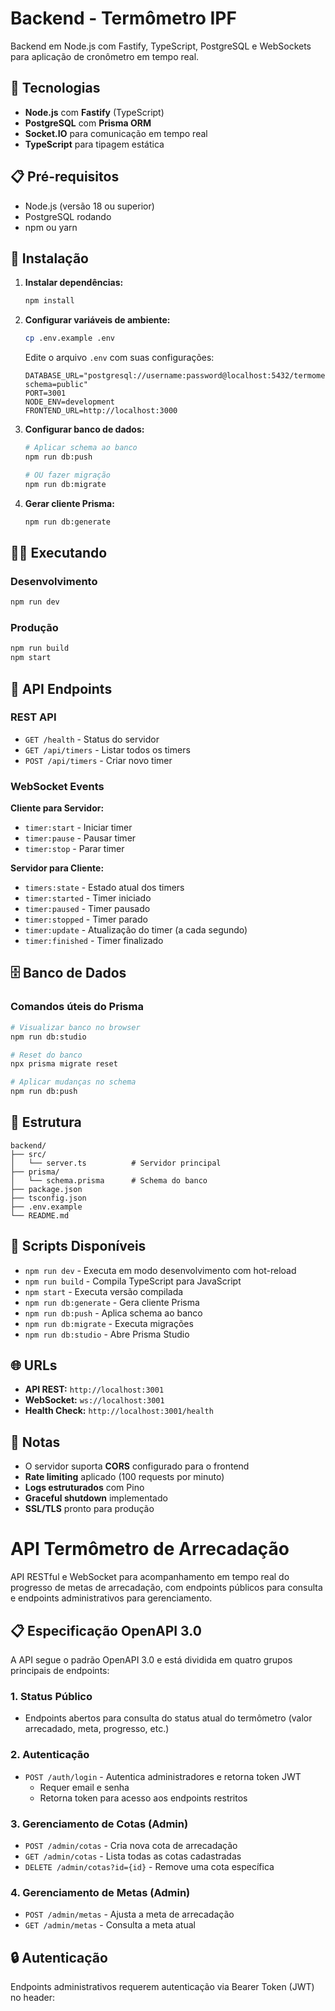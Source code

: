 # Backend - Termômetro IPF

Backend em Node.js com Fastify, TypeScript, PostgreSQL e WebSockets para aplicação de cronômetro em tempo real.

## 🚀 Tecnologias

- **Node.js** com **Fastify** (TypeScript)
- **PostgreSQL** com **Prisma ORM**
- **Socket.IO** para comunicação em tempo real
- **TypeScript** para tipagem estática

## 📋 Pré-requisitos

- Node.js (versão 18 ou superior)
- PostgreSQL rodando
- npm ou yarn

## 🔧 Instalação

1. **Instalar dependências:**
   ```bash
   npm install
   ```

2. **Configurar variáveis de ambiente:**
   ```bash
   cp .env.example .env
   ```
   
   Edite o arquivo `.env` com suas configurações:
   ```env
   DATABASE_URL="postgresql://username:password@localhost:5432/termometro_ipf?schema=public"
   PORT=3001
   NODE_ENV=development
   FRONTEND_URL=http://localhost:3000
   ```

3. **Configurar banco de dados:**
   ```bash
   # Aplicar schema ao banco
   npm run db:push
   
   # OU fazer migração
   npm run db:migrate
   ```

4. **Gerar cliente Prisma:**
   ```bash
   npm run db:generate
   ```

## 🏃‍♂️ Executando

### Desenvolvimento
```bash
npm run dev
```

### Produção
```bash
npm run build
npm start
```

## 📡 API Endpoints

### REST API

- `GET /health` - Status do servidor
- `GET /api/timers` - Listar todos os timers
- `POST /api/timers` - Criar novo timer

### WebSocket Events

**Cliente para Servidor:**
- `timer:start` - Iniciar timer
- `timer:pause` - Pausar timer
- `timer:stop` - Parar timer

**Servidor para Cliente:**
- `timers:state` - Estado atual dos timers
- `timer:started` - Timer iniciado
- `timer:paused` - Timer pausado
- `timer:stopped` - Timer parado
- `timer:update` - Atualização do timer (a cada segundo)
- `timer:finished` - Timer finalizado

## 🗄️ Banco de Dados

### Comandos úteis do Prisma

```bash
# Visualizar banco no browser
npm run db:studio

# Reset do banco
npx prisma migrate reset

# Aplicar mudanças no schema
npm run db:push
```

## 📁 Estrutura

```
backend/
├── src/
│   └── server.ts          # Servidor principal
├── prisma/
│   └── schema.prisma      # Schema do banco
├── package.json
├── tsconfig.json
├── .env.example
└── README.md
```

## 🔧 Scripts Disponíveis

- `npm run dev` - Executa em modo desenvolvimento com hot-reload
- `npm run build` - Compila TypeScript para JavaScript
- `npm start` - Executa versão compilada
- `npm run db:generate` - Gera cliente Prisma
- `npm run db:push` - Aplica schema ao banco
- `npm run db:migrate` - Executa migrações
- `npm run db:studio` - Abre Prisma Studio

## 🌐 URLs

- **API REST:** `http://localhost:3001`
- **WebSocket:** `ws://localhost:3001`
- **Health Check:** `http://localhost:3001/health`

## 📝 Notas

- O servidor suporta **CORS** configurado para o frontend
- **Rate limiting** aplicado (100 requests por minuto)
- **Logs estruturados** com Pino
- **Graceful shutdown** implementado
- **SSL/TLS** pronto para produção 

# API Termômetro de Arrecadação

API RESTful e WebSocket para acompanhamento em tempo real do progresso de metas de arrecadação, com endpoints públicos para consulta e endpoints administrativos para gerenciamento.

## 📋 Especificação OpenAPI 3.0

A API segue o padrão OpenAPI 3.0 e está dividida em quatro grupos principais de endpoints:

### 1. Status Público
- Endpoints abertos para consulta do status atual do termômetro (valor arrecadado, meta, progresso, etc.)

### 2. Autenticação
- `POST /auth/login` - Autentica administradores e retorna token JWT
  - Requer email e senha
  - Retorna token para acesso aos endpoints restritos

### 3. Gerenciamento de Cotas (Admin)
- `POST /admin/cotas` - Cria nova cota de arrecadação
- `GET /admin/cotas` - Lista todas as cotas cadastradas
- `DELETE /admin/cotas?id={id}` - Remove uma cota específica

### 4. Gerenciamento de Metas (Admin)
- `POST /admin/metas` - Ajusta a meta de arrecadação
- `GET /admin/metas` - Consulta a meta atual

## 🔒 Autenticação
Endpoints administrativos requerem autenticação via Bearer Token (JWT) no header:
